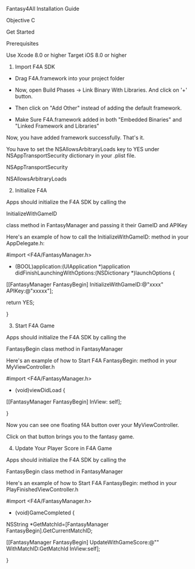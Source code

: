 Fantasy4All Installation Guide

Objective C

Get Started

Prerequisites

Use Xcode 8.0 or higher
Target iOS 8.0 or higher


1. Import F4A SDK

- Drag F4A.framework into your project folder

- Now, open Build Phases -> Link Binary With Libraries. And click on '+' button.

- Then click on "Add Other" instead of adding the default framework.

- Make Sure F4A.framework added in both "Embedded Binaries" and "Linked Framework and Libraries"

Now, you have added framework successfully. That's it.

You have to set the NSAllowsArbitraryLoads key to YES under NSAppTransportSecurity dictionary in your .plist file.

<key>NSAppTransportSecurity</key>

<dict>

<key>NSAllowsArbitraryLoads</key>

<true/>

</dict>



2. Initialize F4A

Apps should initialize the F4A SDK by calling the

InitializeWithGameID

class method in FantasyManager and passing it their GameID and APIKey



Here's an example of how to call the InitializeWithGameID: method in your AppDelegate.h:

#import <F4A/FantasyManager.h>



- (BOOL)application:(UIApplication *)application didFinishLaunchingWithOptions:(NSDictionary *)launchOptions {

[[FantasyManager FantasyBegin] InitializeWithGameID:@"xxxx" APIKey:@"xxxxx"];

return YES;

}



3. Start F4A Game

Apps should initialize the F4A SDK by calling the

FantasyBegin class method in FantasyManager



Here's an example of how to Start F4A FantasyBegin: method in your MyViewController.h



#import <F4A/FantasyManager.h>



- (void)viewDidLoad {

[[FantasyManager FantasyBegin] InView: self];

}

Now you can see one floating f4A button over your MyViewController.

Click on that button brings you to the fantasy game.





4. Update Your Player Score in  F4A Game

Apps should initialize the F4A SDK by calling the

FantasyBegin class method in FantasyManager



Here's an example of how to Start F4A FantasyBegin: method in your PlayFinishedViewController.h



#import <F4A/FantasyManager.h>



- (void)GameCompleted {

NSString *GetMatchId=[FantasyManager FantasyBegin].GetCurrentMatchID;

[[FantasyManager FantasyBegin] UpdateWithGameScore:@""  WithMatchID:GetMatchId InView:self];

}














